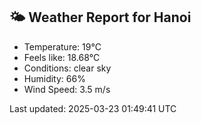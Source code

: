<!-- WEATHER-START -->
## 🌤 Weather Report for Hanoi

- Temperature: 19°C
- Feels like: 18.68°C
- Conditions: clear sky
- Humidity: 66%
- Wind Speed: 3.5 m/s

Last updated: 2025-03-23 01:49:41 UTC
<!-- WEATHER-END -->
